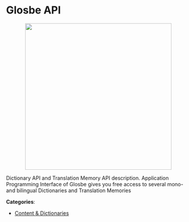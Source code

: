 # Glosbe API
<p align="center">
    <img width="400" src="https://raw.githubusercontent.com/apis-list/apis-list/apis/glosbe-api/logo_256x256.png" />
</p>

Dictionary API and Translation Memory API description. Application Programming Interface of Glosbe gives you free access to several mono- and bilingual Dictionaries and Translation Memories



**Categories**:
- [Content & Dictionaries](https://github.com/apis-list/apis-list#content-and-dictionaries)




